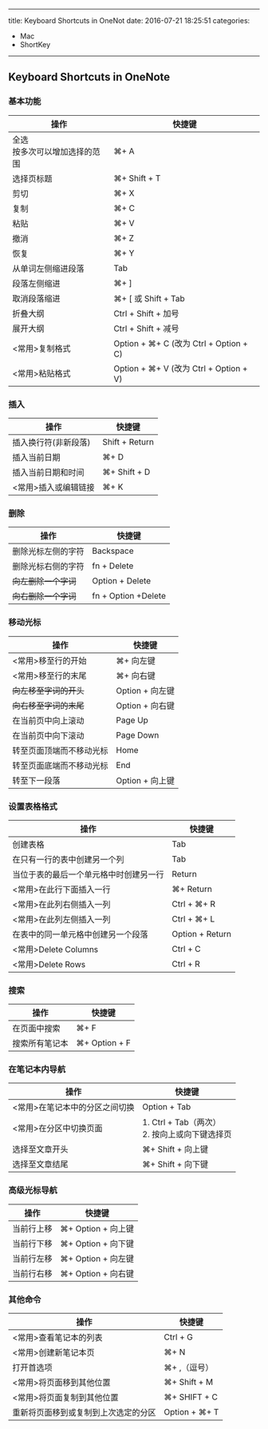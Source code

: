 ----
title: Keyboard Shortcuts in OneNot
date: 2016-07-21 18:25:51
categories:
- Mac
- ShortKey
----
## Keyboard Shortcuts in OneNote
### 基本功能

操作|快捷键
---|---
全选<br>按多次可以增加选择的范围|⌘+ A
选择页标题|⌘+ Shift + T
剪切|⌘+ X
复制|⌘+ C
粘贴|⌘+ V
撤消|⌘+ Z
恢复|⌘+ Y
从单词左侧缩进段落|Tab
段落左侧缩进|⌘+ ]
取消段落缩进|⌘+ [ 或 Shift + Tab
折叠大纲|Ctrl + Shift + 加号
展开大纲|Ctrl + Shift + 减号
<常用>复制格式|Option + ⌘+ C (改为 Ctrl + Option + C)
<常用>粘贴格式|Option + ⌘+ V (改为 Ctrl + Option + V)

### 插入

操作|快捷键
---|---
插入换行符(非新段落)|Shift + Return
插入当前日期|⌘+ D
插入当前日期和时间|⌘+ Shift + D
<常用>插入或编辑链接|⌘+ K

### 删除

操作|快捷键
---|---
删除光标左侧的字符|Backspace
删除光标右侧的字符| fn + Delete
<del>向左删除一个字词</del>| Option + Delete
<del>向右删除一个字词</del>| fn + Option +Delete

### 移动光标

操作|快捷键
---|---
<常用>移至行的开始|⌘+ 向左键
<常用>移至行的末尾|⌘+ 向右键
<del>向左移至字词的开头</del>| Option + 向左键
<del>向右移至字词的末尾</del>| Option + 向右键
在当前页中向上滚动| Page Up
在当前页中向下滚动| Page Down
转至页面顶端而不移动光标|Home
转至页面底端而不移动光标|End
转至下一段落| Option + 向上键


### 设置表格格式

操作|快捷键
---|---
创建表格|Tab
在只有一行的表中创建另一个列|Tab
当位于表的最后一个单元格中时创建另一行|Return
<常用>在此行下面插入一行| ⌘+ Return
<常用>在此列右侧插入一列| Ctrl + ⌘+ R
<常用>在此列左侧插入一列| Ctrl + ⌘+ L
在表中的同一单元格中创建另一个段落| Option + Return
<常用>Delete Columns|Ctrl + C
<常用>Delete Rows|Ctrl + R

### 搜索

操作|快捷键
---|---
在页面中搜索| ⌘+ F
搜索所有笔记本| ⌘+ Option + F

### 在笔记本内导航

操作|快捷键
---|---
<常用>在笔记本中的分区之间切换| Option + Tab
<常用>在分区中切换页面| 1.  Ctrl + Tab（两次）<br>2. 按向上或向下键选择页
选择至文章开头| ⌘+ Shift + 向上键
选择至文章结尾| ⌘+ Shift + 向下键

### 高级光标导航

操作|快捷键
---|---
当前行上移| ⌘+ Option + 向上键
当前行下移| ⌘+ Option + 向下键
当前行左移| ⌘+ Option + 向左键
当前行右移| ⌘+ Option + 向右键

### 其他命令

操作|快捷键
---|---
<常用>查看笔记本的列表| Ctrl + G
<常用>创建新笔记本页| ⌘+ N
打开首选项| ⌘+ ,（逗号）
<常用>将页面移到其他位置| ⌘+ Shift + M
<常用>将页面复制到其他位置| ⌘+ SHIFT + C
重新将页面移到或复制到上次选定的分区| Option + ⌘+ T